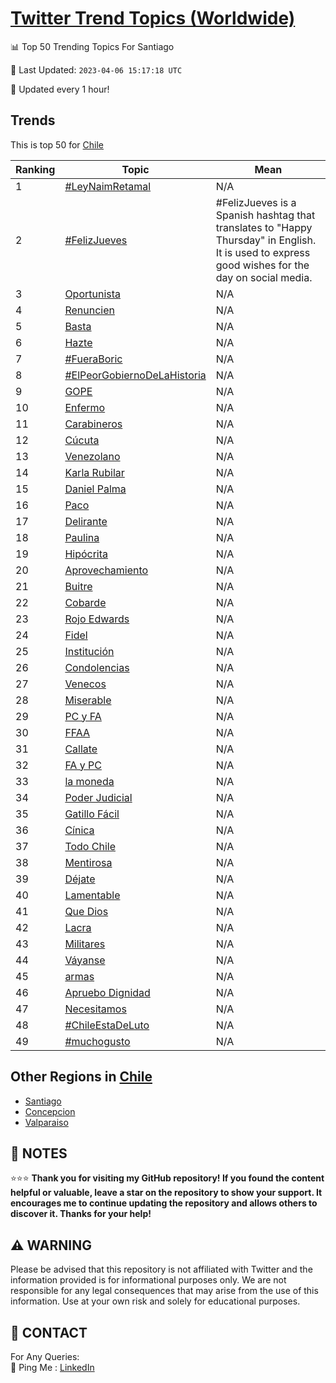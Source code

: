 [Twitter Trend Topics (Worldwide)](https://github.com/ErcinDedeoglu/Twitter-Trend-Topics)
==========


📊 Top 50 Trending Topics For Santiago

📆 Last Updated: `2023-04-06 15:17:18 UTC`

🔧 Updated every 1 hour!


## Trends

This is top 50 for [Chile](</Chile>)

| Ranking | Topic | Mean |
| ------- | ------------ | ------------ |
| 1 | [#LeyNaimRetamal](http://twitter.com/search?q=%23LeyNaimRetamal) | N/A |
| 2 | [#FelizJueves](http://twitter.com/search?q=%23FelizJueves) | #FelizJueves is a Spanish hashtag that translates to "Happy Thursday" in English. It is used to express good wishes for the day on social media. |
| 3 | [Oportunista](http://twitter.com/search?q=Oportunista) | N/A |
| 4 | [Renuncien](http://twitter.com/search?q=Renuncien) | N/A |
| 5 | [Basta](http://twitter.com/search?q=Basta) | N/A |
| 6 | [Hazte](http://twitter.com/search?q=Hazte) | N/A |
| 7 | [#FueraBoric](http://twitter.com/search?q=%23FueraBoric) | N/A |
| 8 | [#ElPeorGobiernoDeLaHistoria](http://twitter.com/search?q=%23ElPeorGobiernoDeLaHistoria) | N/A |
| 9 | [GOPE](http://twitter.com/search?q=GOPE) | N/A |
| 10 | [Enfermo](http://twitter.com/search?q=Enfermo) | N/A |
| 11 | [Carabineros](http://twitter.com/search?q=Carabineros) | N/A |
| 12 | [Cúcuta](http://twitter.com/search?q=C%c3%bacuta) | N/A |
| 13 | [Venezolano](http://twitter.com/search?q=Venezolano) | N/A |
| 14 | [Karla Rubilar](http://twitter.com/search?q=Karla+Rubilar) | N/A |
| 15 | [Daniel Palma](http://twitter.com/search?q=Daniel+Palma) | N/A |
| 16 | [Paco](http://twitter.com/search?q=Paco) | N/A |
| 17 | [Delirante](http://twitter.com/search?q=Delirante) | N/A |
| 18 | [Paulina](http://twitter.com/search?q=Paulina) | N/A |
| 19 | [Hipócrita](http://twitter.com/search?q=Hip%c3%b3crita) | N/A |
| 20 | [Aprovechamiento](http://twitter.com/search?q=Aprovechamiento) | N/A |
| 21 | [Buitre](http://twitter.com/search?q=Buitre) | N/A |
| 22 | [Cobarde](http://twitter.com/search?q=Cobarde) | N/A |
| 23 | [Rojo Edwards](http://twitter.com/search?q=Rojo+Edwards) | N/A |
| 24 | [Fidel](http://twitter.com/search?q=Fidel) | N/A |
| 25 | [Institución](http://twitter.com/search?q=Instituci%c3%b3n) | N/A |
| 26 | [Condolencias](http://twitter.com/search?q=Condolencias) | N/A |
| 27 | [Venecos](http://twitter.com/search?q=Venecos) | N/A |
| 28 | [Miserable](http://twitter.com/search?q=Miserable) | N/A |
| 29 | [PC y FA](http://twitter.com/search?q=PC+y+FA) | N/A |
| 30 | [FFAA](http://twitter.com/search?q=FFAA) | N/A |
| 31 | [Callate](http://twitter.com/search?q=Callate) | N/A |
| 32 | [FA y PC](http://twitter.com/search?q=FA+y+PC) | N/A |
| 33 | [la moneda](http://twitter.com/search?q=la+moneda) | N/A |
| 34 | [Poder Judicial](http://twitter.com/search?q=Poder+Judicial) | N/A |
| 35 | [Gatillo Fácil](http://twitter.com/search?q=Gatillo+F%c3%a1cil) | N/A |
| 36 | [Cínica](http://twitter.com/search?q=C%c3%adnica) | N/A |
| 37 | [Todo Chile](http://twitter.com/search?q=Todo+Chile) | N/A |
| 38 | [Mentirosa](http://twitter.com/search?q=Mentirosa) | N/A |
| 39 | [Déjate](http://twitter.com/search?q=D%c3%a9jate) | N/A |
| 40 | [Lamentable](http://twitter.com/search?q=Lamentable) | N/A |
| 41 | [Que Dios](http://twitter.com/search?q=Que+Dios) | N/A |
| 42 | [Lacra](http://twitter.com/search?q=Lacra) | N/A |
| 43 | [Militares](http://twitter.com/search?q=Militares) | N/A |
| 44 | [Váyanse](http://twitter.com/search?q=V%c3%a1yanse) | N/A |
| 45 | [armas](http://twitter.com/search?q=armas) | N/A |
| 46 | [Apruebo Dignidad](http://twitter.com/search?q=Apruebo+Dignidad) | N/A |
| 47 | [Necesitamos](http://twitter.com/search?q=Necesitamos) | N/A |
| 48 | [#ChileEstaDeLuto](http://twitter.com/search?q=%23ChileEstaDeLuto) | N/A |
| 49 | [#muchogusto](http://twitter.com/search?q=%23muchogusto) | N/A |



## Other Regions in [Chile](</Chile>)

* [Santiago](</Chile/Santiago.md>)
* [Concepcion](</Chile/Concepcion.md>)
* [Valparaiso](</Chile/Valparaiso.md>)



## 📝 NOTES

⭐⭐⭐ **Thank you for visiting my GitHub repository! If you found the content helpful or valuable, leave a star on the repository to show your support. It encourages me to continue updating the repository and allows others to discover it. Thanks for your help!**


## ⚠️ WARNING

Please be advised that this repository is not affiliated with Twitter and the information provided is for informational purposes only. We are not responsible for any legal consequences that may arise from the use of this information. Use at your own risk and solely for educational purposes.


## 📨 CONTACT

 For Any Queries:  
            🏓 Ping Me : [LinkedIn](https://www.linkedin.com/in/ercindedeoglu/)
